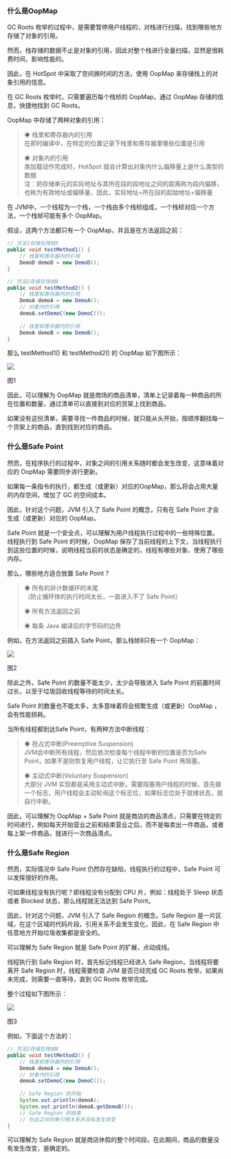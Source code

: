 ### 什么是OopMap

GC Roots 枚举的过程中，是需要暂停用户线程的，对栈进行扫描，找到哪些地方存储了对象的引用。

然而，栈存储的数据不止是对象的引用，因此对整个栈进行全量扫描，显然是很耗费时间，影响性能的。

因此，在 HotSpot 中采取了空间换时间的方法，使用 OopMap 来存储栈上的对象引用的信息。

在 GC Roots 枚举时，只需要遍历每个栈桢的 OopMap，通过 OopMap 存储的信息，快捷地找到 GC Roots。

OopMap 中存储了两种对象的引用：

> ◉ 栈里和寄存器内的引用  
> 在即时编译中，在特定的位置记录下栈里和寄存器里哪些位置是引用  
>
> ◉ 对象内的引用  
> 类加载动作完成时，HotSpot 就会计算出对象内什么偏移量上是什么类型的数据  
> 注：把存储单元的实际地址与其所在段的段地址之间的距离称为段内偏移，也称为有效地址或偏移量，因此，实际地址=所在段的起始地址+偏移量

在 JVM中，一个线程为一个栈，一个栈由多个栈桢组成，一个栈桢对应一个方法，一个栈帧可能有多个 OopMap。

假设，这两个方法都只有一个 OopMap，并且是在方法返回之前：

```java
// 方法1存储在栈帧3
public void testMethod1() {
    // 栈里和寄存器内的引用
    DemoD demoD = new DemoD();
}

// 方法2存储在栈帧8
public void testMethod2() {
    // 栈里和寄存器内的引用
    DemoA demoA = new DemoA();
    // 对象内的引用
    demoA.setDemoC(new DemoC());
    
    // 栈里和寄存器内的引用
    DemoA demoB = new DemoB();
} 
```

那么 testMethod1() 和 testMethod2() 的 OopMap 如下图所示：


![](https://pic4.zhimg.com/80/v2-169cd18dc920d48429b6f70956c60f27_1440w.webp)

图1

因此，可以理解为 OopMap 就是商场的商品清单，清单上记录着每一种商品的所在位置和数量，通过清单可以直接到对应的货架上找到商品。

如果没有这份清单，需要寻找一件商品的时候，就只能从头开始，按顺序翻找每一个货架上的商品，直到找到对应的商品。

  

### 什么是Safe Point

然而，在程序执行的过程中，对象之间的引用关系随时都会发生改变，这意味着对应的 OopMap 需要同步进行更新。

如果每一条指令的执行，都生成（或更新）对应的OopMap，那么将会占用大量的内存空间，增加了 GC 的空间成本。

因此，针对这个问题，JVM 引入了 Safe Point 的概念，只有在 Safe Point 才会生成（或更新）对应的 OopMap。

Safe Point 就是一个安全点，可以理解为用户线程执行过程中的一些特殊位置。线程执行到 Safe Point 的时候，OopMap 保存了当前线程的上下文，当线程执行到这些位置的时候，说明线程当前的状态是确定的，线程有哪些对象、使用了哪些内存。

那么，哪些地方适合放置 Safe Point？

> ◉ 所有的非计数循环的末尾  
> （防止循环体的执行时间太长，一直进入不了 Safe Point）  
>
> ◉ 所有方法返回之前  
>
> ◉ 每条 Java 编译后的字节码的边界

例如，在方法返回之前插入 Safe Point，那么栈帧8只有一个 OopMap：


![](https://pic1.zhimg.com/80/v2-33feeee84fed9f9b82fe2f6e69382630_1440w.webp)

图2

除此之外，Safe Point 的数量不能太少，太少会导致进入 Safe Point 的前置时间过长，以至于垃圾回收线程等待的时间太长。

Safe Point 的数量也不能太多，太多意味着将会频繁生成（或更新）OopMap ，会有性能损耗。

当所有线程都到达Safe Point，有两种方法中断线程：

> ◉ 抢占式中断(Preemptive Suspension)  
> JVM会中断所有线程，然后依次检查每个线程中断的位置是否为Safe Point，如果不是则恢复用户线程，让它执行至 Safe Point 再阻塞。  
>
> ◉ 主动式中断(Voluntary Suspension)  
> 大部分 JVM 实现都是采用主动式中断，需要阻塞用户线程的时候，首先做一个标志，用户线程会主动轮询这个标志位，如果标志位处于就绪状态，就自行中断。

因此，可以理解为 OopMap + Safe Point 就是商店的商品清点，只需要在特定的时间进行，例如每天开始营业之前和结束营业之后。而不是每卖出一件商品，或者每上架一件商品，就进行一次商品清点。

  

### 什么是Safe Region

然而，实际情况中 Safe Point 仍然存在缺陷，线程执行的过程中，Safe Point 可以发挥很好的作用。

可如果线程没有执行呢？即线程没有分配到 CPU 片，例如：线程处于 Sleep 状态或者 Blocked 状态，那么线程就无法达到 Safe Point。

因此，针对这个问题，JVM 引入了 Safe Region 的概念。Safe Region 是一片区域，在这个区域的代码片段，引用关系不会发生变化，因此，在 Safe Region 中任意地方开始垃圾收集都是安全的。

可以理解为 Safe Region 就是 Safe Point 的扩展，点动成线。

线程执行到 Safe Region 时，首先标记线程已经进入 Safe Region，当线程将要离开 Safe Region 时，线程需要检查 JVM 是否已经完成 GC Roots 枚举。如果尚未完成，则需要一直等待，直到 GC Roots 枚举完成。

整个过程如下图所示：


![](https://pic2.zhimg.com/80/v2-af075770837659fdfdf7724cc713c209_1440w.webp)

图3

例如，下面这个方法的：

```java
// 方法2存储在栈帧8
public void testMethod2() {
    // 栈里和寄存器内的引用
    DemoA demoA = new DemoA();
    // 对象内的引用
    demoA.setDemoC(new DemoC());
    
    // Safe Region 的开始
    System.out.println(demoA);
    System.out.println(demoA.getDemoB());
    // Safe Region 的结束
    // 在此之间对象引用关系并没有发生改变
}
```

可以理解为 Safe Region 就是商店休假的整个时间段，在此期间，商品的数量没有发生改变，是确定的。
